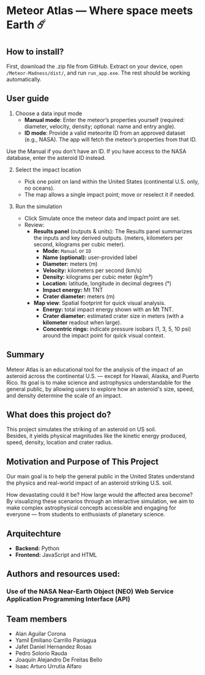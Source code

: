 # Meteor Atlas  — Where space meets Earth ☄️

## How to install?
First, download the .zip file from GitHub. Extract on your device, open `/Meteor-Madness/dist/`, and run `run_app.exe`. The rest should be working automatically.

## User guide
1. Choose a data input mode
    * **Manual mode**: Enter the meteor’s properties yourself (required: diameter, velocity, density; optional: name and entry angle).
    * **ID mode**: Provide a valid meteorite ID from an approved dataset (e.g., NASA). The app will fetch the meteor’s properties from that ID.

Use the Manual if you don’t have an ID. If you have access to the NASA database, enter the asteroid ID instead. 


2. Select the impact location
    * Pick one point on land within the United States (continental U.S. only, no oceans).
    * The map allows a single impact point; move or reselect it if needed.

3. Run the simulation
    * Click Simulate once the meteor data and impact point are set.
    * Review:
        * **Results panel** (outputs & units): The Results panel summarizes the inputs and key derived outputs. (meters, kilometers per second, kilograms per cubic meter).
            * **Mode:** `Manual` or `ID`
            * **Name (optional):** user-provided label
            * **Diameter:** meters (m)
            * **Velocity:** kilometers per second (km/s)
            * **Density:** kilograms per cubic meter (kg/m³)
            * **Location:** latitude, longitude in decimal degrees (°)
            * **Impact energy:** Mt TNT
            * **Crater diameter:** meters (m)
        * **Map view**: Spatial footprint for quick visual analysis.
            * **Energy:** total impact energy shown with an Mt TNT.
            * **Crater diameter:** estimated crater size in meters (with a **kilometer** readout when large).
            * **Concentric rings:** indicate pressure isobars (1, 3, 5, 10 psi) around the impact point for quick visual context.



## Summary
Meteor Atlas is an educational tool for the analysis of the impact of an asteroid across the continental U.S. — except for Hawaii, Alaska, and Puerto Rico.
Its goal is to make science and astrophysics understandable for the general public, by allowing users to explore how an asteroid's size, speed, and density determine the scale of an impact.


## What does this project do?
This project simulates the striking of an asteroid on US soil.  
Besides, it yields physical magnitudes like the kinetic energy produced, speed, density, location and crater radius.


## Motivation and Purpose of This Project
Our main goal is to help the general public in the United States understand the physics and real-world impact of an asteroid striking U.S. soil.  

How devastating could it be? How large would the affected area become?  
By visualizing these scenarios through an interactive simulation, we aim to make complex astrophysical concepts accessible and engaging for everyone — from students to enthusiasts of planetary science.

## Arquitechture 
* **Backend:** Python
* **Frontend:** JavaScript and HTML

## Authors and resources used:
### Use of the NASA Near-Earth Object (NEO) Web Service Application Programming Interface (API)



## Team members
* Alan Aguilar Corona
* Yamil Emiliano Carrillo Paniagua 
* Jafet Daniel Hernandez Rosas
* Pedro Solorio Rauda
* Joaquín Alejandro De Freitas Bello 
* Isaac Arturo Urrutia Alfaro
